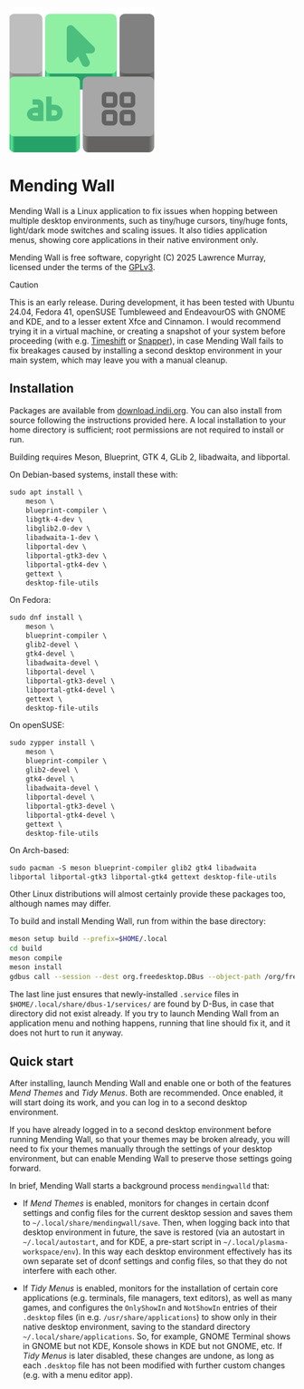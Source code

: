 ![Mending Wall icon](docs/assets/logo.svg)

# Mending Wall

Mending Wall is a Linux application to fix issues when hopping between multiple desktop environments, such as tiny/huge cursors, tiny/huge fonts, light/dark mode switches and scaling issues. It also tidies application menus, showing core applications in their native environment only.

Mending Wall is free software, copyright (C) 2025 Lawrence Murray, licensed under the terms of the [GPLv3](https://www.gnu.org/licenses/gpl-3.0.en.html).

> [!CAUTION]
> This is an early release. During development, it has been tested with Ubuntu 24.04, Fedora 41, openSUSE Tumbleweed and EndeavourOS with GNOME and KDE, and to a lesser extent Xfce and Cinnamon. I would recommend trying it in a virtual machine, or creating a snapshot of your system before proceeding (with e.g. [Timeshift](https://github.com/linuxmint/timeshift) or [Snapper](http://snapper.io/)), in case Mending Wall fails to fix breakages caused by installing a second desktop environment in your main system, which may leave you with a manual cleanup.


## Installation

Packages are available from [download.indii.org](https://download.indii.org). You can also install from source following the instructions provided here. A local installation to your home directory is sufficient; root permissions are not required to install or run.

Building requires Meson, Blueprint, GTK 4, GLib 2, libadwaita, and libportal.

On Debian-based systems, install these with:
```
sudo apt install \
    meson \
    blueprint-compiler \
    libgtk-4-dev \
    libglib2.0-dev \
    libadwaita-1-dev \
    libportal-dev \
    libportal-gtk3-dev \
    libportal-gtk4-dev \
    gettext \
    desktop-file-utils
```
On Fedora:
```
sudo dnf install \
    meson \
    blueprint-compiler \
    glib2-devel \
    gtk4-devel \
    libadwaita-devel \
    libportal-devel \
    libportal-gtk3-devel \
    libportal-gtk4-devel \
    gettext \
    desktop-file-utils
```
On openSUSE:
```
sudo zypper install \
    meson \
    blueprint-compiler \
    glib2-devel \
    gtk4-devel \
    libadwaita-devel \
    libportal-devel \
    libportal-gtk3-devel \
    libportal-gtk4-devel \
    gettext \
    desktop-file-utils
```
On Arch-based:
```
sudo pacman -S meson blueprint-compiler glib2 gtk4 libadwaita libportal libportal-gtk3 libportal-gtk4 gettext desktop-file-utils
```
Other Linux distributions will almost certainly provide these packages too, although names may differ.

To build and install Mending Wall, run from within the base directory:
```bash
meson setup build --prefix=$HOME/.local
cd build
meson compile
meson install
gdbus call --session --dest org.freedesktop.DBus --object-path /org/freedesktop/DBus --method org.freedesktop.DBus.ReloadConfig
```
The last line just ensures that newly-installed `.service` files in `$HOME/.local/share/dbus-1/services/` are found by D-Bus, in case that directory did not exist already. If you try to launch Mending Wall from an application menu and nothing happens, running that line should fix it, and it does not hurt to run it anyway.

## Quick start

After installing, launch Mending Wall and enable one or both of the features *Mend Themes* and *Tidy Menus*. Both are recommended. Once enabled, it will start doing its work, and you can log in to a second desktop environment.

If you have already logged in to a second desktop environment before running Mending Wall, so that your themes may be broken already, you will need to fix your themes manually through the settings of your desktop environment, but can enable Mending Wall to preserve those settings going forward.

In brief, Mending Wall starts a background process `mendingwalld` that:

* If *Mend Themes* is enabled, monitors for changes in certain dconf settings and config files for the current desktop session and saves them to `~/.local/share/mendingwall/save`. Then, when logging back into that desktop environment in future, the save is restored (via an autostart in `~/.local/autostart`, and for KDE, a pre-start script in `~/.local/plasma-workspace/env`). In this way each desktop environment effectively has its own separate set of dconf settings and config files, so that they do not interfere with each other.

* If *Tidy Menus* is enabled, monitors for the installation of certain core applications (e.g. terminals, file managers, text editors), as well as many games, and configures the `OnlyShowIn` and `NotShowIn` entries of their `.desktop` files (in e.g. `/usr/share/applications`) to show only in their native desktop environment, saving to the standard directory `~/.local/share/applications`. So, for example, GNOME Terminal shows in GNOME but not KDE, Konsole shows in KDE but not GNOME, etc. If *Tidy Menus* is later disabled, these changes are undone, as long as each `.desktop` file has not been modified with further custom changes (e.g. with a menu editor app).

